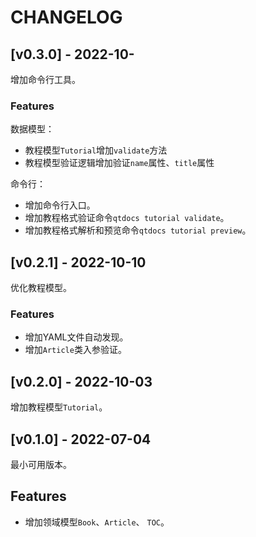 # CHANGELOG

## [v0.3.0] - 2022-10-

增加命令行工具。

### Features

数据模型：
- 教程模型`Tutorial`增加`validate`方法
- 教程模型验证逻辑增加验证`name`属性、`title`属性

命令行：
- 增加命令行入口。
- 增加教程格式验证命令`qtdocs tutorial validate`。
- 增加教程格式解析和预览命令`qtdocs tutorial preview`。

## [v0.2.1] - 2022-10-10

优化教程模型。

### Features

- 增加YAML文件自动发现。
- 增加`Article`类入参验证。

## [v0.2.0] - 2022-10-03

增加教程模型`Tutorial`。

## [v0.1.0] - 2022-07-04

最小可用版本。

## Features

- 增加领域模型`Book`、`Article`、 `TOC`。